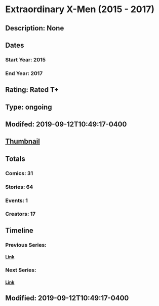 # Extraordinary X-Men (2015 - 2017)
## Description: None
## Dates
### Start Year: 2015
### End Year: 2017
## Rating: Rated T+
## Type: ongoing
## Modifed: 2019-09-12T10:49:17-0400
## [Thumbnail](http://i.annihil.us/u/prod/marvel/i/mg/3/30/575ef4273a032.jpg)
## Totals
### Comics: 31
### Stories: 64
### Events: 1
### Creators: 17
## Timeline
### Previous Series: 
#### [Link]()
### Next Series: 
#### [Link]()
## Modified: 2019-09-12T10:49:17-0400